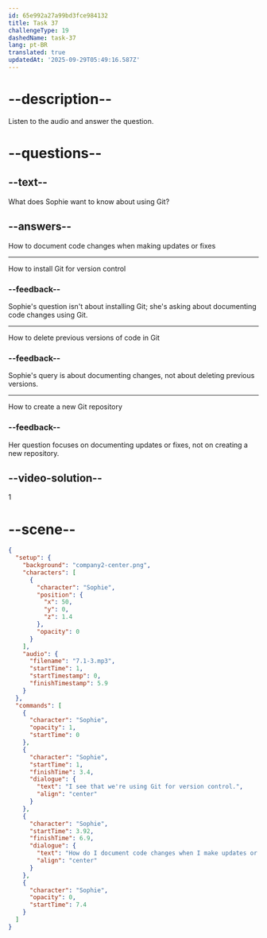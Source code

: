 ```yaml
---
id: 65e992a27a99bd3fce984132
title: Task 37
challengeType: 19
dashedName: task-37
lang: pt-BR
translated: true
updatedAt: '2025-09-29T05:49:16.587Z'
---
```


<!-- (Audio) Sophie: I see that we're using Git for version control. How do I document code changes when I make updates or fixes? -->

# --description--

Listen to the audio and answer the question.

# --questions--

## --text--

What does Sophie want to know about using Git?

## --answers--

How to document code changes when making updates or fixes

---

How to install Git for version control

### --feedback--

Sophie's question isn't about installing Git; she's asking about documenting code changes using Git.

---

How to delete previous versions of code in Git

### --feedback--

Sophie's query is about documenting changes, not about deleting previous versions.

---

How to create a new Git repository

### --feedback--

Her question focuses on documenting updates or fixes, not on creating a new repository.

## --video-solution--

1

# --scene--

```json
{
  "setup": {
    "background": "company2-center.png",
    "characters": [
      {
        "character": "Sophie",
        "position": {
          "x": 50,
          "y": 0,
          "z": 1.4
        },
        "opacity": 0
      }
    ],
    "audio": {
      "filename": "7.1-3.mp3",
      "startTime": 1,
      "startTimestamp": 0,
      "finishTimestamp": 5.9
    }
  },
  "commands": [
    {
      "character": "Sophie",
      "opacity": 1,
      "startTime": 0
    },
    {
      "character": "Sophie",
      "startTime": 1,
      "finishTime": 3.4,
      "dialogue": {
        "text": "I see that we're using Git for version control.",
        "align": "center"
      }
    },
    {
      "character": "Sophie",
      "startTime": 3.92,
      "finishTime": 6.9,
      "dialogue": {
        "text": "How do I document code changes when I make updates or fixes?",
        "align": "center"
      }
    },
    {
      "character": "Sophie",
      "opacity": 0,
      "startTime": 7.4
    }
  ]
}
```
